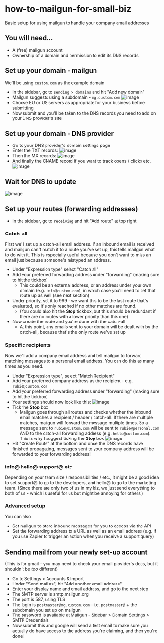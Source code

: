 # how-to-mailgun-for-small-biz
Basic setup for using mailgun to handle your company email addresses

## You will need...

* A (free) mailgun account
* Ownership of a domain and permission to edit its DNS records

## Set up your domain - mailgun

We'll be using `custom.com` as the example domain

* In the sidebar, go to `sending > domains` and hit "Add new domain"
* Mailgun suggests using a subdomain - `mg.custom.com`
![image](https://user-images.githubusercontent.com/11595920/58003821-8b980b00-7ad9-11e9-97dc-7bcf1a232fac.png)
* Choose EU or US servers as appropriate for your business before submitting
* Now submit and you'll be taken to the DNS records you need to add on your DNS provider's site

## Set up your domain - DNS provider

* Go to your DNS provider's domain settings page
* Enter the TXT records:
![image](https://user-images.githubusercontent.com/11595920/58004291-d9614300-7ada-11e9-83b8-ada848f4b6ae.png)
* Then the MX records:
![image](https://user-images.githubusercontent.com/11595920/58004343-ef6f0380-7ada-11e9-8ae8-9b4451dadd40.png)
* And finally the CNAME record if you want to track opens / clicks etc.
![image](https://user-images.githubusercontent.com/11595920/58004613-8fc52800-7adb-11e9-8511-bcc5d27f8d9f.png)


## Wait for DNS to update
![image](https://user-images.githubusercontent.com/11595920/58004529-57254e80-7adb-11e9-8649-5c38cf972808.png)

## Set up your routes (forwarding addresses)

* In the sidebar, go to `receiving` and hit "Add route" at top right

### Catch-all

First we'll set up a catch-all email address. If an inbound email is received and mailgun can't match it to a route you've set up, this tells mailgun what to do with it. This is especially useful because you don't want to miss an email just because someone's mistyped an address.

* Under "Expression type" select "Catch all"
* Add your preferred forwarding address under "forwarding" (making sure to hit the tickbox)
  * This could be an external address, or an address under your own domain (e.g. `info@custom.com`), in which case you'll need to set that route up as well (see next section)
* Under priority, set it to 999 - we want this to be the last route that's evaluated, so it's only reached if no other matches are found.
  * (You could also hit the **Stop** tickbox, but this should be redundant if there are no routes with a lower priority than this one)
* Now create the route and you're done with the catch-all
  * At this point, any emails sent to your domain will be dealt with by the catch-all, because that's the only route we've set up

### Specific recipients

Now we'll add a company email address and tell mailgun to forward matching messages to a personal email address. You can do this as many times as you need.

* Under "Expression type", select "Match Recipient"
* Add your preferred company address as the recipient  - e.g. `rubie@custom.com`
* Add your preferred forwarding address under "forwarding" (making sure to hit the tickbox)
* Your settings should now look like this:
![image](https://user-images.githubusercontent.com/11595920/58005695-21ce3000-7ade-11e9-8760-0235f718d1ef.png)
* Tick the **Stop** box
  * Mailgun goes through all routes and checks whether the inbound email matches a recipient / header / catch-all. If there are multiple matches, mailgun will forward the message multiple times. So a message sent to `rubie@custom.com` will be sent to `rubie@personal.com` AND to the catch-all forwarding address (e.g. `hello@custom.com`). This is why I suggest ticking the **Stop** box
![image](https://user-images.githubusercontent.com/11595920/58006380-e2084800-7adf-11e9-8207-3b556edf5f53.png)
* Hit "Create Route" at the bottom and once the DNS records have finished propagating, messages sent to your company address will be forwarded to your forwarding address!

### info@ hello@ support@ etc
Depending on your team size / responsibilities / etc., it might be a good idea to set support@ to go to the developers, and hello@ to go to the marketing team. (Since there are only two of us in my biz, we just send everything to both of us - which is useful for us but might be annoying for others.)

### Advanced setup
You can also 
* Set mailgun to store inbound messages for you to access via the API
* Set the forwarding address to a URL as well as an email address (e.g. if you use Zapier to trigger an action when you receive a support query)

## Sending mail from your newly set-up account

(This is for gmail - you may need to check your email provider's docs, but it shouldn't be *too* different)

* Go to Settings > Accounts & Import
* Under "Send mail as", hit "Add another email address"
* Enter your display name and email address, and go to the next step
* The SMTP server is smtp.mailgun.org
* The port is 587, using TLS
* The login is `postmaster@mg.custom.com` - i.e. `postmaster@` + the subdomain you set up on mailgun
* The password is available at Mailgun - Sidebar > Domain Settings > SMTP Credentials
* Now submit this and google will send a test email to make sure you actually do have access to the address you're claiming, and then you're done!
